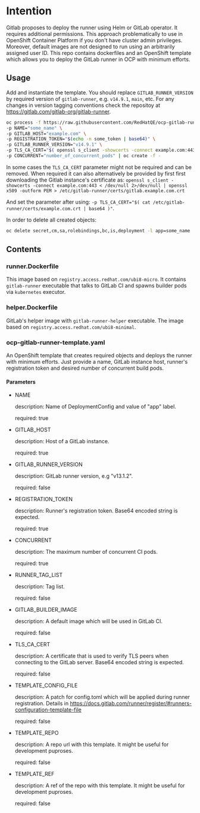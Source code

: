 # Intention

Gitlab proposes to deploy the runner using Helm or GitLab operator. It requires additional
permissions. This approach problematically to use in OpenShift Container Platform if you don't have
cluster admin privileges. Moreover, default images are not designed to run using an arbitrarily
assigned user ID. This repo contains dockerfiles and an OpenShift template which allows you to
deploy the GitLab runner in OCP with minimum efforts.

## Usage

Add and instantiate the template. You should replace `GITLAB_RUNNER_VERSION` by required version of
`gitlab-runner`, e.g. `v14.9.1`, `main`, etc. For any changes in version tagging conventions check the repositoy at <https://gitlab.com/gitlab-org/gitlab-runner>.

```sh
oc process -f https://raw.githubusercontent.com/RedHatQE/ocp-gitlab-runner/GITLAB_RUNNER_VERSION/ocp-gitlab-runner-template.yaml \
-p NAME="some_name" \
-p GITLAB_HOST="example.com" \
-p REGISTRATION_TOKEN="$(echo -n some_token | base64)" \
-p GITLAB_RUNNER_VERSION="v14.9.1" \
-p TLS_CA_CERT="$( openssl s_client -showcerts -connect example.com:443 < /dev/null 2>/dev/null | openssl x509 -outform PEM | base64 )" \
-p CONCURRENT="number_of_concurrent_pods" | oc create -f -
```

In some cases the `TLS_CA_CERT` parameter might not be required and can be removed. When required it can also alternatively be provided by first first downloading the Gitlab instance's certificate as:
`openssl s_client -showcerts -connect example.com:443 < /dev/null 2>/dev/null | openssl x509 -outform PEM > /etc/gitlab-runner/certs/gitlab.example.com.crt` 

And set the parameter after using: `-p TLS_CA_CERT="$( cat /etc/gitlab-runner/certs/example.com.crt | base64 )"`. 

In order to delete all created objects:

```sh
oc delete secret,cm,sa,rolebindings,bc,is,deployment -l app=some_name
```

## Contents

### runner.Dockerfile

This image based on `registry.access.redhat.com/ubi8-micro`. It contains `gitlab-runner`
executable that talks to GitLab CI and spawns builder pods via `kubernetes` executor.

### helper.Dockerfile

GitLab's helper image with `gitlab-runner-helper` executable. The image based on
`registry.access.redhat.com/ubi8-minimal`.

### ocp-gitlab-runner-template.yaml

An OpenShift template that creates required objects and deploys the runner with minimum efforts.
Just provide a name, GitLab instance host, runner's registration token and desired number of
concurrent build pods.

#### Parameters

* NAME

    description: Name of DeploymentConfig and value of "app" label.

    required: true

* GITLAB_HOST

    description: Host of a GitLab instance.

    required: true

* GITLAB_RUNNER_VERSION

    description: GitLab runner version, e.g "v13.1.2".

    required: false

* REGISTRATION_TOKEN

    description: Runner's registration token. Base64 encoded string is expected.

    required: true

* CONCURRENT

    description: The maximum number of concurrent CI pods.

    required: true

* RUNNER_TAG_LIST

    description: Tag list.

    required: false

* GITLAB_BUILDER_IMAGE

    description: A default image which will be used in GitLab CI.

    required: false

* TLS_CA_CERT

    description: A certificate that is used to verify TLS peers when connecting to the GitLab
    server. Base64 encoded string is expected.

    required: false

* TEMPLATE_CONFIG_FILE

    description: A patch for config.toml which will be applied during runner registration. Details
    in <https://docs.gitlab.com/runner/register/#runners-configuration-template-file>

    required: false

* TEMPLATE_REPO

    description: A repo url with this template. It might be useful for development puproses.

    required: false

* TEMPLATE_REF

    description: A ref of the repo with this template. It might be useful for development puproses.

    required: false
